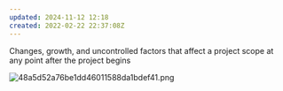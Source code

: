 ```yaml
---
updated: 2024-11-12 12:18
created: 2022-02-22 22:37:08Z
---
```


Changes, growth, and uncontrolled factors that affect a project scope at any point after the project begins

![48a5d52a76be1dd46011588da1bdef41.png](48a5d52a76be1dd46011588da1bdef41.png)